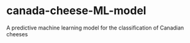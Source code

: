 # canada-cheese-ML-model
A predictive machine learning model for the classification of Canadian cheeses
